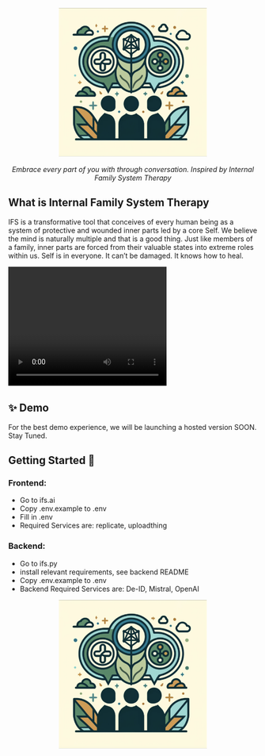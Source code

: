 <p align="center">
  <img src="https://raw.githubusercontent.com/hackgoofer/IFS.AI/ef29cbb223b86d12d2d497057601a00f92a7cfb0/ifs.ai/public/social.png?token=GHSAT0AAAAAACFT7GCPZQCBJJOQMNYU66IOZQI4DBA" height="300" alt="IFS.AI Logo"/>
</p>

<p align="center">
  <em> Embrace every part of you with through conversation. Inspired by Internal Family System Therapy </em>
</p>

## What is Internal Family System Therapy
IFS is a transformative tool that conceives of every human being as a system of protective and wounded inner parts led by a core Self. We believe the mind is naturally multiple and that is a good thing. Just like members of a family, inner parts are forced from their valuable states into extreme roles within us. Self is in everyone. It can’t be damaged. It knows how to heal. 

<video width="320" height="240" controls>
  <source src="https://youtu.be/DdZZ7sTX840" type="video/mp4">
</video>


## ✨ Demo
For the best demo experience, we will be launching a hosted version SOON. Stay Tuned.

## Getting Started :rocket:

### Frontend:
- Go to ifs.ai
- Copy .env.example to .env
- Fill in .env
- Required Services are: replicate, uploadthing

### Backend:
- Go to ifs.py
- install relevant requirements, see backend README
- Copy .env.example to .env
- Backend Required Services are: De-ID, Mistral, OpenAI

<p align="center">
  <img src="https://raw.githubusercontent.com/hackgoofer/IFS.AI/ef29cbb223b86d12d2d497057601a00f92a7cfb0/ifs.ai/public/social.png?token=GHSAT0AAAAAACFT7GCPZQCBJJOQMNYU66IOZQI4DBA" height="300" alt="IFS.AI Logo"/>
</p>



